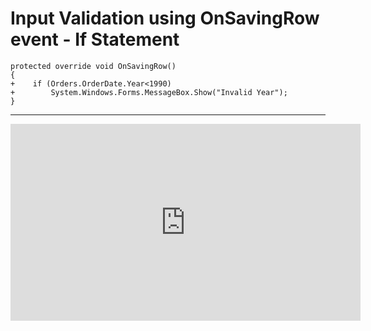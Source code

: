 ﻿# Input Validation using OnSavingRow event - If Statement 

```csdiff
protected override void OnSavingRow()
{
+    if (Orders.OrderDate.Year<1990)
+        System.Windows.Forms.MessageBox.Show("Invalid Year");
}
```
---
<iframe width="560" height="315" src="https://www.youtube.com/embed/V7iIlaEIQkg?list=PL1DEQjXG2xnL1VKb5GvdDwxJeym7Uj6S3" frameborder="0" allowfullscreen></iframe>